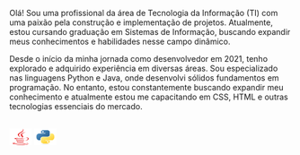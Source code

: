 Olá! Sou uma profissional da área de Tecnologia da Informação (TI) com uma paixão pela construção e implementação de projetos. Atualmente, estou cursando graduação em Sistemas de Informação, buscando expandir meus conhecimentos e habilidades nesse campo dinâmico.

Desde o início da minha jornada como desenvolvedor em 2021, tenho explorado e adquirido experiência em diversas áreas. Sou especializado nas linguagens Python e Java, onde desenvolvi sólidos fundamentos em programação. No entanto, estou constantemente buscando expandir meu conhecimento e atualmente estou me capacitando em CSS, HTML e outras tecnologias essenciais do mercado.






<div style="display: inline_block"><br>
  <img align="center" alt="Rafa-Js" height="30" width="40" src="https://raw.githubusercontent.com/devicons/devicon/master/icons/java/java-plain.svg">

  <img align="center" alt="Rafa-Python" height="30" width="40" src="https://raw.githubusercontent.com/devicons/devicon/master/icons/python/python-original.svg">
 
</div>

